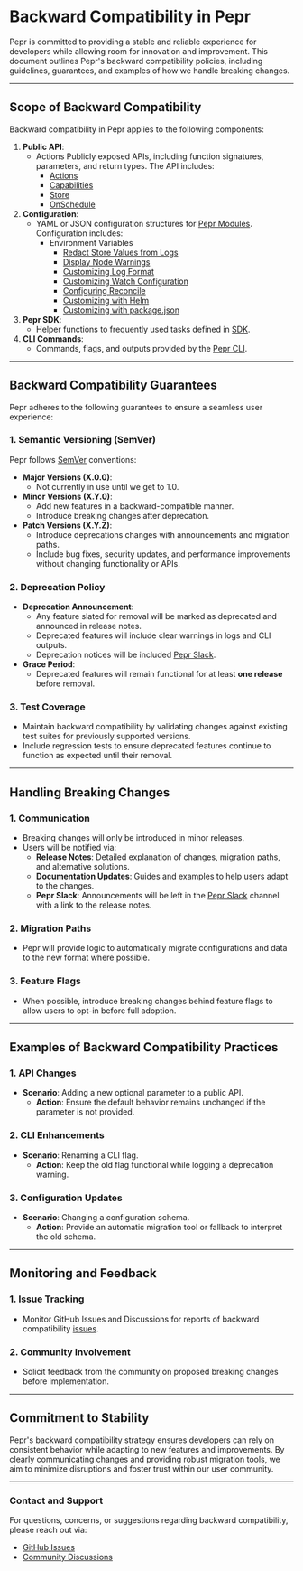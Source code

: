 # Backward Compatibility in Pepr

Pepr is committed to providing a stable and reliable experience for developers while allowing room for innovation and improvement. This document outlines Pepr's backward compatibility policies, including guidelines, guarantees, and examples of how we handle breaking changes.

---

## Scope of Backward Compatibility

Backward compatibility in Pepr applies to the following components:

1. **Public API**:
   - Actions Publicly exposed APIs, including function signatures, parameters, and return types. The API includes:
     - [Actions](https://docs.pepr.dev/main/user-guide/actions/)
     - [Capabilities](https://docs.pepr.dev/main/user-guide/capabilities/)
     - [Store](https://docs.pepr.dev/main/user-guide/store/)
     - [OnSchedule](https://docs.pepr.dev/main/user-guide/onschedule/)
1. **Configuration**:
   - YAML or JSON configuration structures for [Pepr Modules](https://docs.pepr.dev/main/user-guide/pepr-modules/). Configuration includes:
     - Environment Variables
       - [Redact Store Values from Logs](https://docs.pepr.dev/main/user-guide/customization/#redact-store-values-from-logs)
       - [Display Node Warnings](https://docs.pepr.dev/main/user-guide/customization/#display-node-warnings)
       - [Customizing Log Format](https://docs.pepr.dev/main/user-guide/customization/#customizing-log-format)
       - [Customizing Watch Configuration](https://docs.pepr.dev/main/user-guide/customization/#customizing-watch-configuration)
       - [Configuring Reconcile](https://docs.pepr.dev/main/user-guide/customization/#configuring-reconcile)
       - [Customizing with Helm](https://docs.pepr.dev/main/user-guide/customization/#customizing-with-helm)
       - [Customizing with package.json](https://docs.pepr.dev/main/user-guide/customization/#customizing-with-packagejson)
1. **Pepr SDK**:
   - Helper functions to frequently used tasks defined in [SDK](https://docs.pepr.dev/main/user-guide/sdk/).
1. **CLI Commands**:
   - Commands, flags, and outputs provided by the [Pepr CLI](https://docs.pepr.dev/main/user-guide/pepr-cli/).

---

## Backward Compatibility Guarantees

Pepr adheres to the following guarantees to ensure a seamless user experience:

### 1. Semantic Versioning (SemVer)
Pepr follows [SemVer](semver.org) conventions:
- **Major Versions (X.0.0)**:
  - Not currently in use until we get to 1.0.
- **Minor Versions (X.Y.0)**:
  - Add new features in a backward-compatible manner.
  - Introduce breaking changes after deprecation.
- **Patch Versions (X.Y.Z)**:
  - Introduce deprecations changes with announcements and migration paths.
  - Include bug fixes, security updates, and performance improvements without changing functionality or APIs.

### 2. Deprecation Policy
- **Deprecation Announcement**:
  - Any feature slated for removal will be marked as deprecated and announced in release notes.
  - Deprecated features will include clear warnings in logs and CLI outputs.
  - Deprecation notices will be included [Pepr Slack](https://kubernetes.slack.com/archives/c06dgh40ucb).
- **Grace Period**:
  - Deprecated features will remain functional for at least **one release** before removal.

### 3. Test Coverage
- Maintain backward compatibility by validating changes against existing test suites for previously supported versions.
- Include regression tests to ensure deprecated features continue to function as expected until their removal.

---

## Handling Breaking Changes

### 1. Communication
- Breaking changes will only be introduced in minor releases.
- Users will be notified via:
  - **Release Notes**: Detailed explanation of changes, migration paths, and alternative solutions.
  - **Documentation Updates**: Guides and examples to help users adapt to the changes.
  - **Pepr Slack**: Announcements will be left in the [Pepr Slack](https://kubernetes.slack.com/archives/c06dgh40ucb) channel with a link to the release notes.

### 2. Migration Paths
- Pepr will provide logic to automatically migrate configurations and data to the new format where possible.

### 3. Feature Flags
- When possible, introduce breaking changes behind feature flags to allow users to opt-in before full adoption.

---

## Examples of Backward Compatibility Practices

### 1. API Changes
- **Scenario**: Adding a new optional parameter to a public API.
  - **Action**: Ensure the default behavior remains unchanged if the parameter is not provided.

### 2. CLI Enhancements
- **Scenario**: Renaming a CLI flag.
  - **Action**: Keep the old flag functional while logging a deprecation warning.

### 3. Configuration Updates
- **Scenario**: Changing a configuration schema.
  - **Action**: Provide an automatic migration tool or fallback to interpret the old schema.

---

## Monitoring and Feedback

### 1. Issue Tracking
- Monitor GitHub Issues and Discussions for reports of backward compatibility [issues](https://github.com/defenseunicorns/pepr/issues).

### 2. Community Involvement
- Solicit feedback from the community on proposed breaking changes before implementation.

---

## Commitment to Stability

Pepr's backward compatibility strategy ensures developers can rely on consistent behavior while adapting to new features and improvements. By clearly communicating changes and providing robust migration tools, we aim to minimize disruptions and foster trust within our user community.

---

### Contact and Support
For questions, concerns, or suggestions regarding backward compatibility, please reach out via:
- [GitHub Issues](https://github.com/defenseunicorns/pepr/issues)
- [Community Discussions](https://github.com/defenseunicorns/pepr/discussions)

